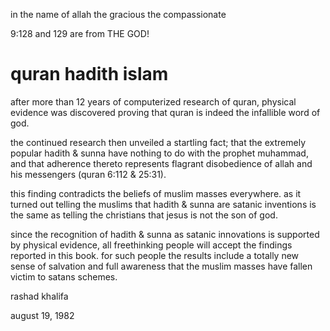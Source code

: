 in the name of allah the gracious the compassionate

9:128 and 129 are from THE GOD!

# quran hadith islam

after more than 12 years of computerized research of quran, physical evidence was discovered proving that quran is indeed the infallible word of god.

the continued research then unveiled a startling fact; that the extremely popular hadith & sunna have nothing to do with the prophet muhammad, and that adherence thereto represents flagrant disobedience of allah and his messengers (quran 6:112 & 25:31).

this finding contradicts the beliefs of muslim masses everywhere. as it turned out telling the muslims that hadith & sunna are satanic inventions is the same as telling the christians that jesus is not the son of god.

since the recognition of hadith & sunna as satanic innovations is supported by physical evidence, all freethinking people will accept the findings reported in this book. for such people the results include a totally new sense of salvation and full awareness that the muslim masses have fallen victim to satans schemes.

rashad khalifa

august 19, 1982

